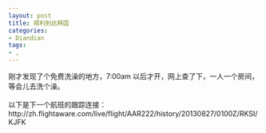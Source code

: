```yaml
---
layout: post
title: 顺利到达韩国
categories:
- Diandian
tags:
- , 
---
```

<p>刚才发现了个免费洗澡的地方，7:00am 以后才开，网上查了下，一人一个房间，等会儿去洗个澡。<br /><br />以下是下一个航班的跟踪连接：http://zh.flightaware.com/live/flight/AAR222/history/20130827/0100Z/RKSI/KJFK</p>
